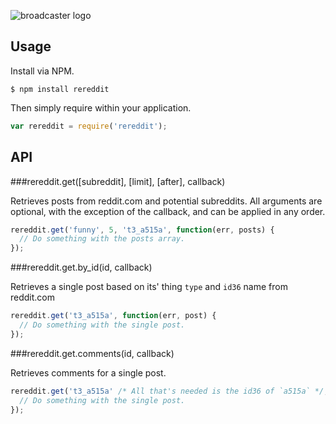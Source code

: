 ![broadcaster logo](http://i.imgur.com/kk7q0Ni.png)

## Usage
Install via NPM.

    $ npm install rereddit

Then simply require within your application.

```js
var rereddit = require('rereddit');
```
## API

###rereddit.get([subreddit], [limit], [after], callback)

Retrieves posts from reddit.com and potential subreddits.  All arguments are optional, with the exception of the callback, and can be applied in any order.

```js
rereddit.get('funny', 5, 't3_a515a', function(err, posts) {
  // Do something with the posts array.
});
```

###rereddit.get.by_id(id, callback)

Retrieves a single post based on its' thing `type` and `id36` name from reddit.com

```js
rereddit.get('t3_a515a', function(err, post) {
  // Do something with the single post.
});
```

###rereddit.get.comments(id, callback)

Retrieves comments for a single post.

```js
rereddit.get('t3_a515a' /* All that's needed is the id36 of `a515a` */, function(err, post) {
  // Do something with the single post.
});
```
